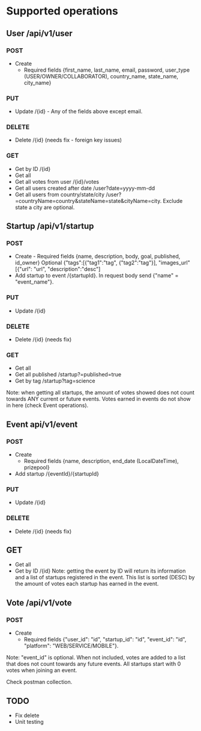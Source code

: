 # Supported operations
## User /api/v1/user
### POST
* Create 
  * Required fields {first_name, last_name, email, password, user_type (USER/OWNER/COLLABORATOR), country_name, state_name, city_name}
### PUT
* Update /{id} - Any of the fields above except email.
### DELETE
* Delete /{id} (needs fix - foreign key issues)
### GET
* Get by ID /{id}
* Get all
* Get all votes from user /{id}/votes
* Get all users created after date /user?date=yyyy-mm-dd
* Get all users from country/state/city /user?=countryName=country&stateName=state&cityName=city. Exclude state a city are optional.

## Startup /api/v1/startup
### POST
* Create - Required fields {name, description, body, goal, published, id_owner} Optional {"tags":[{"tag1":"tag", {"tag2":"tag"}], "images_url"[{"url": "url", "description":"desc"]
* Add startup to event /{startupId}. In request body send {"name" = "event_name"}.
### PUT
* Update /{id}
### DELETE
* Delete  /{id} (needs fix)
### GET
* Get all
* Get all published /startup?=published=true
* Get by tag /startup?tag=science

Note: when getting all startups, the amount of votes showed does not count towards ANY current or future events. Votes earned in events do not show in here (check Event operations).

## Event api/v1/event
### POST
* Create 
  * Required fields {name, description, end_date (LocalDateTime), prizepool}
* Add startup /{eventId}/{startupId}
### PUT
* Update /{id}
### DELETE
* Delete /{id} (needs fix)
## GET
* Get all
* Get by ID /{id}
Note: getting the event by ID will return its information and a list of startups registered in the event. This list is sorted (DESC) by the amount of votes each startup has earned in the event.

## Vote /api/v1/vote
### POST
* Create 
  * Required fields {"user_id": "id", "startup_id": "id", "event_id": "id", "platform": "WEB/SERVICE/MOBILE"}.

Note: "event_id" is optional. When not included, votes are added to a list that does not count towards any future events. All startups start with 0 votes when joining an event.

Check postman collection.

## TODO
* Fix delete
* Unit testing

